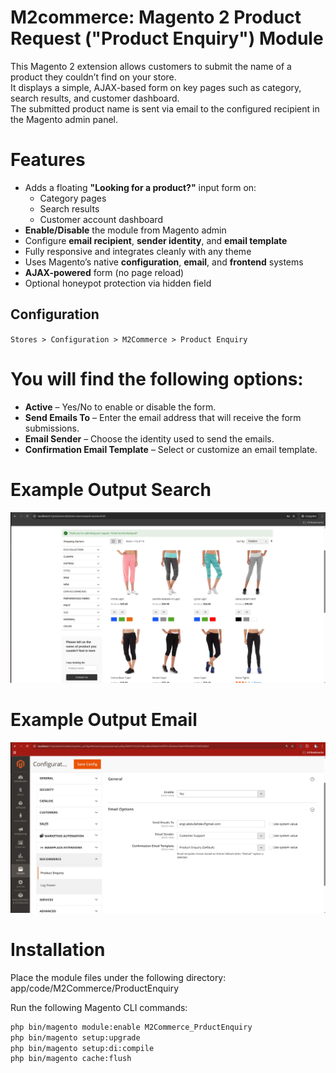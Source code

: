 # M2commerce: Magento 2 Product Request ("Product Enquiry") Module

This Magento 2 extension allows customers to submit the name of a product they couldn’t find on your store.  
It displays a simple, AJAX-based form on key pages such as category, search results, and customer dashboard.  
The submitted product name is sent via email to the configured recipient in the Magento admin panel.

# Features

- Adds a floating **"Looking for a product?"** input form on:
    - Category pages
    - Search results
    - Customer account dashboard
- **Enable/Disable** the module from Magento admin
- Configure **email recipient**, **sender identity**, and **email template**
- Fully responsive and integrates cleanly with any theme
- Uses Magento’s native **configuration**, **email**, and **frontend** systems
- **AJAX-powered** form (no page reload)
- Optional honeypot protection via hidden field

## Configuration

`Stores > Configuration > M2Commerce > Product Enquiry`

# You will find the following options:

- **Active** – Yes/No to enable or disable the form.
- **Send Emails To** – Enter the email address that will receive the form submissions.
- **Email Sender** – Choose the identity used to send the emails.
- **Confirmation Email Template** – Select or customize an email template.

# Example Output Search
![2.png](Screenshots/2.png)

# Example Output Email
![1.png](Screenshots/1.png)

# Installation

Place the module files under the following directory:
app/code/M2Commerce/ProductEnquiry

Run the following Magento CLI commands:

```bash
php bin/magento module:enable M2Commerce_PrductEnquiry
php bin/magento setup:upgrade
php bin/magento setup:di:compile
php bin/magento cache:flush
```
